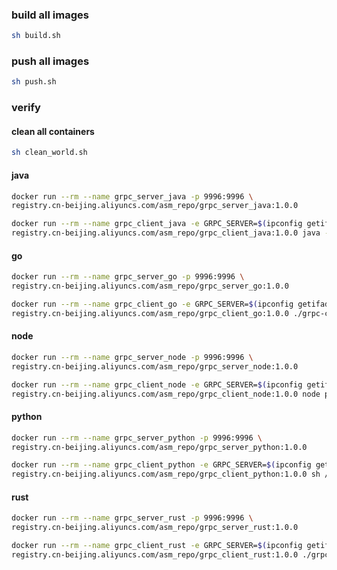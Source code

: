 
### build all images
```bash
sh build.sh
```

### push all images
```bash
sh push.sh
```

### verify

#### clean all containers
```bash
sh clean_world.sh
```

#### java
```bash
docker run --rm --name grpc_server_java -p 9996:9996 \
registry.cn-beijing.aliyuncs.com/asm_repo/grpc_server_java:1.0.0
```

```bash
docker run --rm --name grpc_client_java -e GRPC_SERVER=$(ipconfig getifaddr en0) \
registry.cn-beijing.aliyuncs.com/asm_repo/grpc_client_java:1.0.0 java -jar /grpc-client.jar
```

#### go
```bash
docker run --rm --name grpc_server_go -p 9996:9996 \
registry.cn-beijing.aliyuncs.com/asm_repo/grpc_server_go:1.0.0
```

```bash
docker run --rm --name grpc_client_go -e GRPC_SERVER=$(ipconfig getifaddr en0) \
registry.cn-beijing.aliyuncs.com/asm_repo/grpc_client_go:1.0.0 ./grpc-client
```

#### node
```bash
docker run --rm --name grpc_server_node -p 9996:9996 \
registry.cn-beijing.aliyuncs.com/asm_repo/grpc_server_node:1.0.0
```

```bash
docker run --rm --name grpc_client_node -e GRPC_SERVER=$(ipconfig getifaddr en0) \
registry.cn-beijing.aliyuncs.com/asm_repo/grpc_client_node:1.0.0 node proto_client.js
```

#### python
```bash
docker run --rm --name grpc_server_python -p 9996:9996 \
registry.cn-beijing.aliyuncs.com/asm_repo/grpc_server_python:1.0.0
```

```bash
docker run --rm --name grpc_client_python -e GRPC_SERVER=$(ipconfig getifaddr en0) \
registry.cn-beijing.aliyuncs.com/asm_repo/grpc_client_python:1.0.0 sh /grpc-client/start_client.sh
```

#### rust
```bash
docker run --rm --name grpc_server_rust -p 9996:9996 \
registry.cn-beijing.aliyuncs.com/asm_repo/grpc_server_rust:1.0.0
```

```bash
docker run --rm --name grpc_client_rust -e GRPC_SERVER=$(ipconfig getifaddr en0) \
registry.cn-beijing.aliyuncs.com/asm_repo/grpc_client_rust:1.0.0 ./grpc-client
```